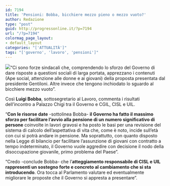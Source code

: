 ```yaml
---
id: 7194
title: 'Pensioni: Bobba, bicchiere mezzo pieno o mezzo vuoto?'
author: Redazione
type: "post"
guid: http://progressonline.it/?p=7194
url: "/?p=7194"
colormag_page_layout:
- default_layout
categories: "['ATTUALITÀ']"
tags: "['governo', 'lavoro', 'pensioni']"
---
```


![](https://progressonline.it/wp-content/uploads/2017/11/bobba-300x205.png)“Ci sono forze sindacali che, comprendendo lo sforzo del Governo di dare risposte a questioni sociali di larga portata, apprezzano i contenuti (Ape social, attenzione alle donne e ai giovani) della proposta presentata dal presidente Gentiloni. Altre invece che tengono inchiodato lo sguardo al bicchiere mezzo vuoto”.

Così **Luigi Bobba**, sottosegretario al Lavoro, commenta i risultati dell’incontro a Palazzo Chigi tra il Governo e CGIL, CISL e UIL.

“**Con le risorse date** -sottolinea Bobba- **il Governo ha fatto il massimo sforzo per facilitare l’avvio alla pensione di un numero significativo di persone** coinvolte in lavori gravosi e ha posto le basi per una revisione del sistema di calcolo dell’aspettativa di vita che, come è noto, incide sull’età con cui si potrà andare in pensione. Ma soprattutto, con quanto disposto nella Legge di bilancio per facilitare l’assunzione di giovani con contratto a tempo indeterminato, il Governo vuole aggredire con decisione il nodo della disoccupazione giovanile, primo problema del Paese”.

“Credo -conclude Bobba- che l’**atteggiamento responsabile di CISL e UIL rappresenti un sostegno forte e concreto al cambiamento che si sta introducendo**. Ora tocca al Parlamento valutare ed eventualmente migliorare le proposte che il Governo si appresta a presentare”.